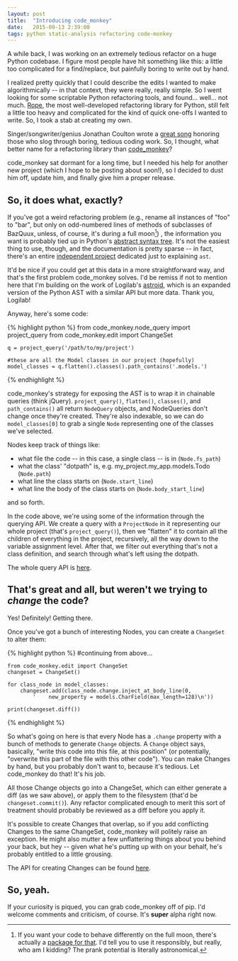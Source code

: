 ```yaml
---
layout: post
title:  "Introducing code_monkey"
date:   2015-09-13 2:39:00
tags: python static-analysis refactoring code-monkey
---
```


A while back, I was working on an extremely tedious refactor on a huge Python codebase. I figure most people have hit something like this: a little too complicated for a find/replace, but painfully boring to write out by hand.

I realized pretty quickly that I could describe the edits I wanted to make algorithmically -- in that context, they were really, really simple. So I went looking for some scriptable Python refactoring tools, and found... well... not much. [Rope](https://github.com/python-rope/rope), the most well-developed refactoring library for Python, still felt a little too heavy and complicated for the kind of quick one-offs I wanted to write. So, I took a stab at creating my own.

Singer/songwriter/genius Jonathan Coulton wrote a [great song](https://www.youtube.com/watch?v=v4Wy7gRGgeA) honoring those who slog through boring, tedious coding work. So, I thought, what better name for a refactoring library than [code_monkey](https://github.com/davidwallacejackson/code_monkey)?

<!-- more -->

code_monkey sat dormant for a long time, but I needed his help for another new project (which I hope to be posting about soon!), so I decided to dust him off, update him, and finally give him a proper release.

So, it does what, exactly?
--------------------------

If you've got a weird refactoring problem (e.g., rename all instances of "foo" to "bar", but only on odd-numbered lines of methods of subclasses of BazQuux, unless, of course, it's during a full moon[^1]) , the information you want is probably tied up in Python's [abstract syntax tree](https://docs.python.org/2/library/ast.html). It's not the easiest thing to use, though, and the documentation is pretty sparse -- in fact, there's an entire [independent project](https://greentreesnakes.readthedocs.org/en/latest/) dedicated just to explaining `ast`.

It'd be nice if you could get at this data in a more straightforward way, and that's the first problem code_monkey solves. I'd be remiss if not to mention here that I'm building on the work of Logilab's [astroid](http://www.astroid.org/), which is an expanded version of the Python AST with a similar API but more data. Thank you, Logilab!

Anyway, here's some code:

{% highlight python %}
    from code_monkey.node_query import project_query
    from code_monkey.edit import ChangeSet

    q = project_query('/path/to/my/project')

    #these are all the Model classes in our project (hopefully)
    model_classes = q.flatten().classes().path_contains('.models.')
{% endhighlight %}


code_monkey's strategy for exposing the AST is to wrap it in chainable queries (think jQuery). `project_query()`, `flatten()`, `classes()`, and `path_contains()` all return `NodeQuery` objects, and NodeQueries don't change once they're created. They're also indexable, so we can do `model_classes[0]` to grab a single `Node` representing one of the classes we've selected.

Nodes keep track of things like:

* what file the code -- in this case, a single class -- is in (`Node.fs_path`)
* what the class' "dotpath" is, e.g. my_project.my_app.models.Todo (`Node.path`)
* what line the class starts on (`Node.start_line`)
* what line the body of the class starts on (`Node.body_start_line`)

and so forth.

In the code above, we're using some of the information through the querying API. We create a query with a `ProjectNode` in it representing our whole project (that's `project_query()`), then we "flatten" it to contain all the children of everything in the project, recursively, all the way down to the variable assignment level. After that, we filter out everything that's not a class definition, and search through what's left using the dotpath.

The whole query API is [here](http://code-monkey.readthedocs.org/en/latest/querying.html).

That's great and all, but weren't we trying to *change* the code?
-----------------------------------------------------------------

Yes! Definitely! Getting there.

Once you've got a bunch of interesting Nodes, you can create a `ChangeSet` to alter them:

{% highlight python %}
    #continuing from above...

    from code_monkey.edit import ChangeSet
    changeset = ChangeSet()

    for class_node in model_classes:
        changeset.add(class_node.change.inject_at_body_line(0,
            '    new_property = models.CharField(max_length=128)\n'))

    print(changeset.diff())
{% endhighlight %}

So what's going on here is that every Node has a `.change` property with a bunch of methods to generate `Change` objects. A `Change` object says, basically, "write this code into this file, at this position" (or potentially, "overwrite this part of the file with this other code"). You can make Changes by hand, but you probably don't want to, because it's tedious. Let code_monkey do that! It's his job.

All those Change objects go into a ChangeSet, which can either generate a diff (as we saw above), or apply them to the filesystem (that'd be `changeset.commit()`). Any refactor complicated enough to merit this sort of treatment should probably be reviewed as a diff before you apply it.

It's possible to create Changes that overlap, so if you add conflicting Changes to the same ChangeSet, code_monkey will politely raise an exception. He might also mutter a few unflattering things about you behind your back, but hey -- given what he's putting up with on your behalf, he's probably entitled to a little grousing.

The API for creating Changes can be found [here](http://code-monkey.readthedocs.org/en/latest/editing.html).

So, yeah.
---------

If your curiosity is piqued, you can grab code_monkey off of pip. I'd welcome comments and criticism, of course. It's **super** alpha right now.


[^1]: If you want your code to behave differently on the full moon, there's actually a [package for that](https://pypi.python.org/pypi/astral/0.7.4). I'd tell you to use it responsibly, but really, who am I kidding? The prank potential is literally astronomical.
